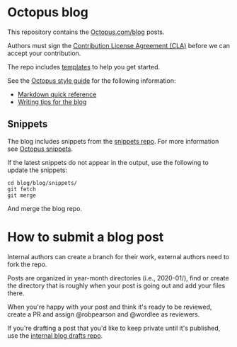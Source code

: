 # Octopus blog

This repository contains the [Octopus.com/blog](https://octopus.com/blog/) posts.

Authors must sign the [Contribution License Agreement (CLA)](https://cla-assistant.io/OctopusDeploy/docs) before we can accept your contribution.

The repo includes [templates](templates/readme.md) to help you get started.

See the [Octopus style guide](https://octopusdeploy.github.io/OctoStyle/) for the following information:

- [Markdown quick reference](https://octopusdeploy.github.io/OctoStyle/markdown)
- [Writing tips for the blog](https://octopusdeploy.github.io/OctoStyle/writing-tips-for-the-blog) 

## Snippets

The blog includes snippets from the [snippets repo](https://github.com/OctopusDeploy/snippets). For more information see [Octopus snippets](https://octopusdeploy.github.io/OctoStyle/octopus-snippets).

If the latest snippets do not appear in the output, use the following to update the snippets:

```
cd blog/blog/snippets/
git fetch
git merge
```

And merge the blog repo.

# How to submit a blog post 

Internal authors can create a branch for their work, external authors need to fork the repo.

Posts are organized in year-month directories (i.e., 2020-01/), find or create the directory that is roughly when your post is going out and add your files there. 

When you're happy with your post and think it's ready to be reviewed, create a PR and assign @robpearson and @wordlee as reviewers.

If you're drafting a post that you'd like to keep private until it's published, use the [internal blog drafts repo](https://github.com/OctopusDeploy/internal-blog-drafts).
